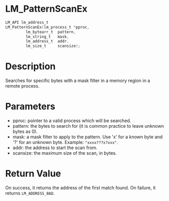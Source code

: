 # LM_PatternScanEx

```c
LM_API lm_address_t
LM_PatternScanEx(lm_process_t *pproc,
         lm_bytearr_t  pattern,
         lm_string_t   mask,
         lm_address_t  addr,
         lm_size_t     scansize);
```

# Description

Searches for specific bytes with a mask filter in a memory region in a remote process.

# Parameters

- pproc: pointer to a valid process which will be searched.
- pattern: the bytes to search for (it is common practice to leave unknown bytes as 0).
- mask: a mask filter to apply to the pattern. Use 'x' for a known byte and '?' for an unknown byte. Example: `"xxxx???x?xxx"`.
- addr: the address to start the scan from.
- scansize: the maximum size of the scan, in bytes.

# Return Value

On success, it returns the address of the first match found. On failure, it returns `LM_ADDRESS_BAD`.

